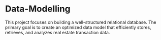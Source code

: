 # Data-Modelling
This project focuses on building a well-structured relational database. The primary goal is to create an optimized data model that efficiently stores, retrieves, and analyzes real estate transaction data.
